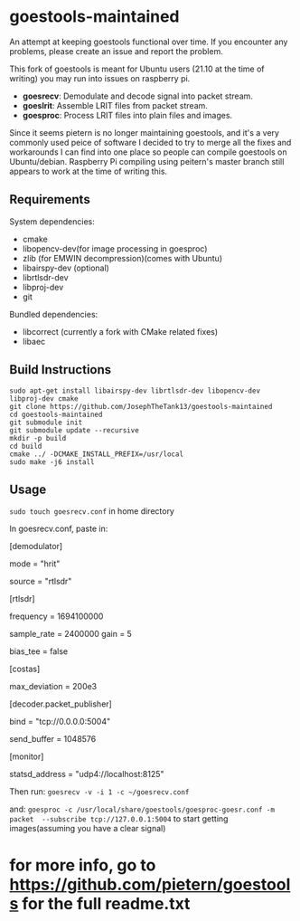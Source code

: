 # goestools-maintained

An attempt at keeping goestools functional over time. If you encounter any problems, please create an issue and report the problem.

This fork of goestools is meant for Ubuntu users (21.10 at the time of writing) you may run into issues on raspberry pi.

* **goesrecv**: Demodulate and decode signal into packet stream.
* **goeslrit**: Assemble LRIT files from packet stream.
* **goesproc**: Process LRIT files into plain files and images.

Since it seems pietern is no longer maintaining goestools, and it's a very commonly used peice of software I decided to try to merge all the fixes and workarounds I can find into one place so people can compile goestools on Ubuntu/debian. Raspberry Pi compiling using peitern's master branch still appears to work at the time of writing this.

## Requirements

System dependencies:

* cmake
* libopencv-dev(for image processing in goesproc)
* zlib (for EMWIN decompression)(comes with Ubuntu)
* libairspy-dev (optional)
* librtlsdr-dev
* libproj-dev
* git

Bundled dependencies:

* libcorrect (currently a fork with CMake related fixes)
* libaec

## Build Instructions

``` shell
sudo apt-get install libairspy-dev librtlsdr-dev libopencv-dev libproj-dev cmake
git clone https://github.com/JosephTheTank13/goestools-maintained
cd goestools-maintained
git submodule init
git submodule update --recursive
mkdir -p build
cd build
cmake ../ -DCMAKE_INSTALL_PREFIX=/usr/local
sudo make -j6 install
```

## Usage
`sudo touch goesrecv.conf` in home directory

In goesrecv.conf, paste in:

[demodulator]

mode = "hrit"

source = "rtlsdr"

[rtlsdr]

frequency = 1694100000

sample_rate = 2400000
gain = 5

bias_tee = false

[costas]

max_deviation = 200e3

[decoder.packet_publisher]

bind = "tcp://0.0.0.0:5004"

send_buffer = 1048576

[monitor]

statsd_address = "udp4://localhost:8125"

Then run:
`goesrecv -v -i 1 -c ~/goesrecv.conf`

and:
`goesproc -c /usr/local/share/goestools/goesproc-goesr.conf -m packet  --subscribe tcp://127.0.0.1:5004`
to start getting images(assuming you have a clear signal)

# for more info, go to https://github.com/pietern/goestools for the full readme.txt
